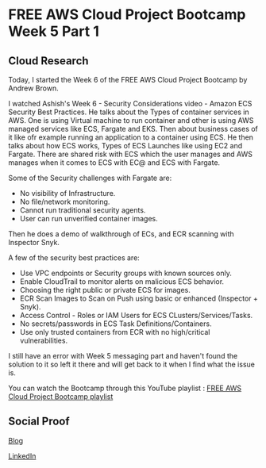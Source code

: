 # FREE AWS Cloud Project Bootcamp Week 5 Part 1

## Cloud Research

Today, I started the Week 6 of the FREE AWS Cloud Project Bootcamp by Andrew Brown.

I watched Ashish's Week 6 - Security Considerations video - Amazon ECS Security Best Practices. He talks about the Types of container services in AWS. One is using Virtual machine to run container and other is using AWS managed services like ECS, Fargate and EKS.
Then about business cases of it like ofr example running an application to a container using ECS. 
He then talks about how ECS works, Types of ECS Launches like using EC2 and Fargate.
There are shared risk with ECS which the user manages and AWS manages when it comes to ECS with EC@ and ECS with Fargate.

Some of the Security challenges with Fargate are:
- No visibility of Infrastructure.
- No file/network monitoring.
- Cannot run traditional security agents.
- User can run unverified container images.

Then he does a demo of walkthrough of ECs, and ECR scanning with Inspector Snyk.

A few of the security best practices are:
- Use VPC endpoints or Security groups with known sources only.
- Enable CloudTrail to monitor alerts on malicious ECS behavior.
- Choosing the right public or private ECS for images.
- ECR Scan Images to Scan on Push using basic or enhanced (Inspector + Snyk).
- Access Control -  Roles or IAM Users for ECS CLusters/Services/Tasks.
- No secrets/passwords in ECS Task Definitions/Containers.
- Use only trusted containers from ECR with no high/critical vulnerabilities.

I still have an error with Week 5 messaging part and haven't found the solution to it so left it there and will get back to it when I find what the issue is.

You can watch the Bootcamp through this YouTube playlist : [FREE AWS Cloud Project Bootcamp playlist](https://youtube.com/playlist?list=PLBfufR7vyJJ7k25byhRXJldB5AiwgNnWv)


## Social Proof

[Blog](https://dev.to/aaditunni/free-aws-cloud-project-bootcamp-week-6-part-1-lni)

[LinkedIn](https://www.linkedin.com/posts/aaditunni_100daysofcloud-aws-cloud-activity-7045862619831779328-VyFM?utm_source=share&utm_medium=member_desktop)
